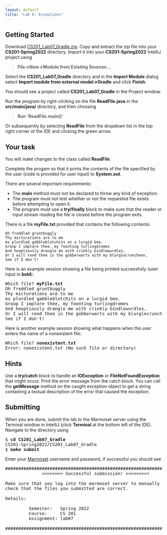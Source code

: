 ```yaml
---
layout: default
title: "Lab 6: Exceptions"
---
```


## Getting Started

Download [CS201\_Lab07\_Gradle.zip](CS201_Lab07_Gradle.zip). Copy and extract the zip file into your **CS201-Spring2022** directory. Import it into your **CS201-Spring2022** IntelliJ project using

> **File&rarr;New&rarr;Module from Existing Sources...**

Select the **CS201\_Lab07\_Gradle** directory and in the **Import Module** dialog select **Import module from external model&rarr;Gradle** and click **Finish**.

You should see a project called **CS201\_Lab07\_Gradle** in the Project window.

Run the program by right-clicking on the file **ReadFile.java** in the **src/main/java/** directory, and then choosing

> **Run 'ReadFile.main()'**

Or subsequently by selecting **ReadFile** from the dropdown list in the top right corner of the IDE and clicking the green arrow.

## Your task

You will make changes to the class called **ReadFile**.

Complete the progam so that it prints the contents of the file specified by the user (code is provided for user input) to **System.out**.

There are several important requirements:

-   The **main** method must not be declared to throw any kind of exception.
-   The program must not test whether or not the requested file exists before attempting to open it.
-   The program must use a **try/finally** block to make sure that the reader or input stream reading the file is closed before the program exits.

There is a file **myFile.txt** provided that contains the following contents:

    Oh freddled gruntbuggly
    Thy micturations are to me
    As plurdled gabbleblotchits on a lurgid bee.
    Groop I implore thee, my foonting turlingdromes
    And hooptiously drangle me with crinkly bindlewurdles,
    Or I will rend thee in the gobberwarts with my blurglecruncheon,
    See if I don't!

Here is an example session showing a file being printed successfully (user input in **bold**):

<pre>
Which file? <b>myFile.txt</b>
Oh freddled gruntbuggly
Thy micturations are to me
As plurdled gabbleblotchits on a lurgid bee.
Groop I implore thee, my foonting turlingdromes
And hooptiously drangle me with crinkly bindlewurdles,
Or I will rend thee in the gobberwarts with my blurglecruncheon,
See if I don't!
</pre>

Here is another example session showing what happens when the user enters the name of a nonexistent file:

<pre>
Which file? <b>nonexistent.txt</b>
Error: nonexistent.txt (No such file or directory)
</pre>

## Hints

Use a **try/catch** block to handle an **IOException** or **FileNotFoundException** that might occur. Print the error message from the catch block. You can call the **getMessage** method on the caught exception object to get a string containing a textual description of the error that caused the exception.

## Submitting

When you are done, submit the lab to the Marmoset server using the Terminal window in IntelliJ (click **Terminal** at the bottom left of the IDE). Navigate to the directory using

<pre>
$ <b>cd CS201_Lab07_Gradle</b>
CS201-Spring2022/CS201_Lab07_Gradle
$ <b>make submit</b>
</pre>

Enter your [Marmoset](https://cs.ycp.edu/marmoset) username and password, if successful you should see

<pre>
######################################################################
              >>>>>>>> Successful submission! <<<<<<<<<

Make sure that you log into the marmoset server to manually
check that the files you submitted are correct.

Details:

         Semester:   Spring 2022
         Course:     CS 201
         Assignment: lab07

######################################################################
</pre>
